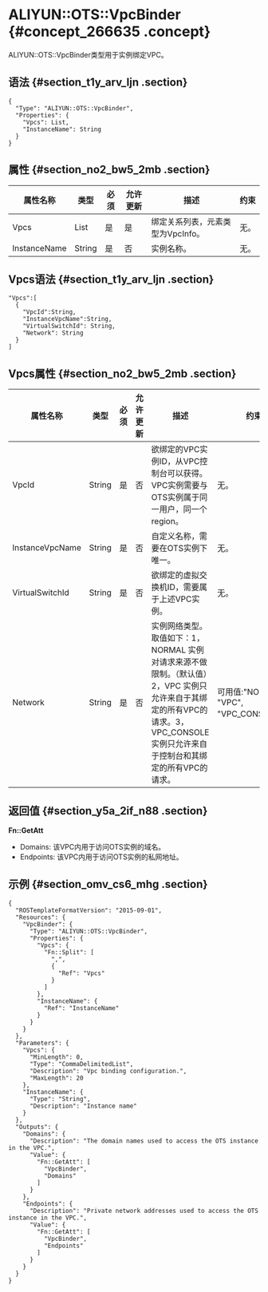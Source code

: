 # ALIYUN::OTS::VpcBinder {#concept_266635 .concept}

ALIYUN::OTS::VpcBinder类型用于实例绑定VPC。

## 语法 {#section_t1y_arv_ljn .section}

``` {#codeblock_mxt_4ex_3w6 .language-json}
{
  "Type": "ALIYUN::OTS::VpcBinder",
  "Properties": {
    "Vpcs": List,
    "InstanceName": String
  }
}            
```

## 属性 {#section_no2_bw5_2mb .section}

|属性名称|类型|必须|允许更新|描述|约束|
|----|--|--|----|--|--|
|Vpcs|List|是|是|绑定关系列表，元素类型为VpcInfo。|无。|
|InstanceName|String|是|否|实例名称。|无。|

## Vpcs语法 {#section_t1y_arv_ljn .section}

``` {#codeblock_mxt_4ex_3w6 .language-json}
"Vpcs":[
  {
    "VpcId":String,
    "InstanceVpcName":String,
    "VirtualSwitchId": String,
    "Network": String
  }
]           
```

## Vpcs属性 {#section_no2_bw5_2mb .section}

|属性名称|类型|必须|允许更新|描述|约束|
|----|--|--|----|--|--|
|VpcId|String|是|否|欲绑定的VPC实例ID，从VPC控制台可以获得。VPC实例需要与OTS实例属于同一用户，同一个region。|无。|
|InstanceVpcName|String|是|否|自定义名称，需要在OTS实例下唯一。|无。|
|VirtualSwitchId|String|是|否|欲绑定的虚拟交换机ID，需要属于上述VPC实例。|无。|
|Network|String|是|否|实例网络类型。取值如下：1，NORMAL 实例对请求来源不做限制。（默认值）2，VPC 实例只允许来自于其绑定的所有VPC的请求。3，VPC\_CONSOLE 实例只允许来自于控制台和其绑定的所有VPC的请求。|可用值:"NORMAL", "VPC", "VPC\_CONSOLE"。|

## 返回值 {#section_y5a_2if_n88 .section}

**Fn::GetAtt**

-   Domains: 该VPC内用于访问OTS实例的域名。
-   Endpoints: 该VPC内用于访问OTS实例的私网地址。

## 示例 {#section_omv_cs6_mhg .section}

``` {#codeblock_k6k_j5c_vgs .language-json}
{
  "ROSTemplateFormatVersion": "2015-09-01",
  "Resources": {
    "VpcBinder": {
      "Type": "ALIYUN::OTS::VpcBinder",
      "Properties": {
        "Vpcs": {
          "Fn::Split": [
            ",",
            {
              "Ref": "Vpcs"
            }
          ]
        },
        "InstanceName": {
          "Ref": "InstanceName"
        }
      }
    }
  },
  "Parameters": {
    "Vpcs": {
      "MinLength": 0,
      "Type": "CommaDelimitedList",
      "Description": "Vpc binding configuration.",
      "MaxLength": 20
    },
    "InstanceName": {
      "Type": "String",
      "Description": "Instance name"
    }
  },
  "Outputs": {
    "Domains": {
      "Description": "The domain names used to access the OTS instance in the VPC.",
      "Value": {
        "Fn::GetAtt": [
          "VpcBinder",
          "Domains"
        ]
      }
    },
    "Endpoints": {
      "Description": "Private network addresses used to access the OTS instance in the VPC.",
      "Value": {
        "Fn::GetAtt": [
          "VpcBinder",
          "Endpoints"
        ]
      }
    }
  }
}
```

